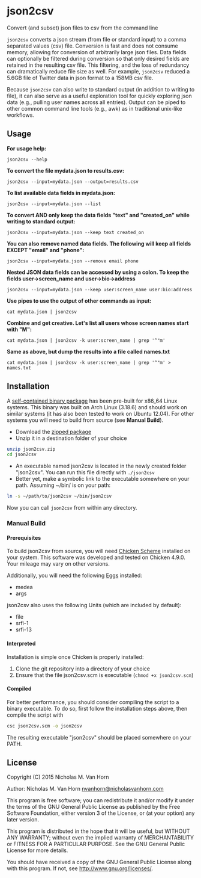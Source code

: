 # json2csv
Convert (and subset) json files to csv from the command line

`json2csv` converts a json stream (from file or standard input) to a comma separated values (csv) file. Conversion is fast and does not consume memory, allowing for conversion of arbitrarily large json files. Data fields can optionally be filtered during conversion so that only desired fields are retained in the resulting csv file. This filtering, and the loss of redundancy can dramatically reduce file size as well. For example, `json2csv` reduced a 5.6GB file of Twitter data in json format to a 158MB csv file.

Because `json2csv` can also write to standard output (in addition to writing to file), it can also serve as a useful exploration tool for quickly exploring json data (e.g., pulling user names across all entries). Output can be piped to other common command line tools (e.g., awk) as in traditional unix-like workflows.

## Usage

**For usage help:**

    json2csv --help

**To convert the file mydata.json to results.csv:**

    json2csv --input=mydata.json --output=results.csv

**To list available data fields in mydata.json:**

    json2csv --input=mydata.json --list

**To convert AND only keep the data fields "text" and "created_on" while writing to standard output:**

    json2csv --input=mydata.json --keep text created_on

**You can also remove named data fields. The following will keep all fields EXCEPT "email" and "phone":**

    json2csv --input=mydata.json --remove email phone

**Nested JSON data fields can be accessed by using a colon. To keep the fields user->screen_name and user->bio->address**

    json2csv --input=mydata.json --keep user:screen_name user:bio:address

**Use pipes to use the output of other commands as input:**

    cat mydata.json | json2csv

**Combine and get creative. Let's list all users whose screen names start with "M":**

    cat mydata.json | json2csv -k user:screen_name | grep '^"m'

**Same as above, but dump the results into a file called names.txt**

    cat mydata.json | json2csv -k user:screen_name | grep '^"m' > names.txt

## Installation

A [self-contained binary package](http://www.nicholasvanhorn.com/software/json2csv.zip) has been pre-built for x86_64 Linux systems. This binary was built on Arch Linux (3.18.6) and should work on similar systems (it has also been tested to work on Ubuntu 12.04). For other systems you will need to build from source (see **Manual Build**).

- Download the [zipped package](http://www.nicholasvanhorn.com/software/json2csv.zip)
- Unzip it in a destination folder of your choice

```sh
unzip json2csv.zip
cd json2csv
```

- An executable named json2csv is located in the newly created folder "json2csv". You can run this file directly with `./json2csv`
- Better yet, make a symbolic link to the executable somewhere on your path. Assuming ~/bin/ is on your path:

```sh
ln -s ~/path/to/json2csv ~/bin/json2csv
```

Now you can call `json2csv` from within any directory.

### Manual Build

#### Prerequisites
To build json2csv from source, you will need [Chicken Scheme](http://www.call-cc.org/) installed on your system. This software was developed and tested on Chicken 4.9.0. Your mileage may vary on other versions. 

Additionally, you will need the following [Eggs](http://wiki.call-cc.org/eggs) installed:
* medea
* args

json2csv also uses the following Units (which are included by default):
* file
* srfi-1
* srfi-13

#### Interpreted
Installation is simple once Chicken is properly installed:

1. Clone the git repository into a directory of your choice
2. Ensure that the file json2csv.scm is executable (`chmod +x json2csv.scm`)

#### Compiled
For better performance, you should consider compiling the script to a binary executable. To do so, first follow the installation steps above, then compile the script with

```sh
csc json2csv.scm -o json2csv
```

The resulting executable "json2csv" should be placed somewhere on your PATH.

## License

Copyright (C) 2015 Nicholas M. Van Horn

Author: Nicholas M. Van Horn <nvanhorn@nicholasvanhorn.com>

This program is free software; you can redistribute it and/or modify
it under the terms of the GNU General Public License as published by
the Free Software Foundation, either version 3 of the License, or
(at your option) any later version.

This program is distributed in the hope that it will be useful,
but WITHOUT ANY WARRANTY; without even the implied warranty of
MERCHANTABILITY or FITNESS FOR A PARTICULAR PURPOSE.  See the
GNU General Public License for more details.

You should have received a copy of the GNU General Public License
along with this program.  If not, see <http://www.gnu.org/licenses/>.
